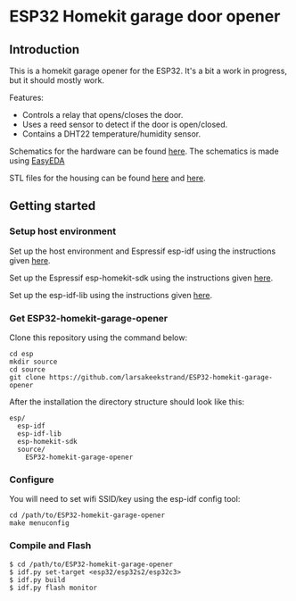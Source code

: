 # ESP32 Homekit garage door opener
## Introduction
This is a homekit garage opener for the ESP32. It's a bit a work in progress, but it should mostly work.

Features:
* Controls a relay that opens/closes the door.
* Uses a reed sensor to detect if the door is open/closed.
* Contains a DHT22 temperature/humidity sensor.

Schematics for the hardware can be found [here](https://github.com/larsakeekstrand/ESP32-homekit-garage-opener/blob/478886ba8ccb8f31c0db583b10b282738d822965/docs/Schematic_GarageOpener.pdf). The schematics is made using [EasyEDA](https://easyeda.com/)

STL files for the housing can be found [here](https://github.com/larsakeekstrand/ESP32-homekit-garage-opener/blob/2dc0cb2f88ffee0f719a3f48c10d991301077dc2/docs/GarageOpenerTop.stl) and [here](https://github.com/larsakeekstrand/ESP32-homekit-garage-opener/blob/2dc0cb2f88ffee0f719a3f48c10d991301077dc2/docs/GarageOpenerBottom.stl).



## Getting started
### Setup host environment

Set up the host environment and Espressif esp-idf using the instructions given [here](https://docs.espressif.com/projects/esp-idf/en/latest/get-started/index.html).

Set up the Espressif esp-homekit-sdk using the instructions given [here](https://github.com/espressif/esp-homekit-sdk).

Set up the esp-idf-lib using the instructions given [here](https://github.com/UncleRus/esp-idf-lib).


### Get ESP32-homekit-garage-opener

Clone this repository using the command below:

```
cd esp
mkdir source
cd source
git clone https://github.com/larsakeekstrand/ESP32-homekit-garage-opener
```

After the installation the directory structure should look like this:

```
esp/
  esp-idf
  esp-idf-lib
  esp-homekit-sdk
  source/
    ESP32-homekit-garage-opener
```

### Configure
You will need to set wifi SSID/key using the esp-idf config tool:
```
cd /path/to/ESP32-homekit-garage-opener
make menuconfig  
```
### Compile and Flash

```
$ cd /path/to/ESP32-homekit-garage-opener
$ idf.py set-target <esp32/esp32s2/esp32c3>
$ idf.py build
$ idf.py flash monitor
```
